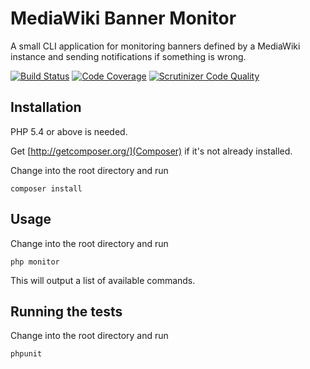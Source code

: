 # MediaWiki Banner Monitor

A small CLI application for monitoring banners defined by a MediaWiki instance and sending
notifications if something is wrong.

[![Build Status](https://travis-ci.org/wmde/MediaWikiBannerMonitor.svg?branch=master)](https://travis-ci.org/wmde/MediaWikiBannerMonitor)
[![Code Coverage](https://scrutinizer-ci.com/g/wmde/MediaWikiBannerMonitor/badges/coverage.png?b=master)](https://scrutinizer-ci.com/g/wmde/MediaWikiBannerMonitor/?branch=master)
[![Scrutinizer Code Quality](https://scrutinizer-ci.com/g/wmde/MediaWikiBannerMonitor/badges/quality-score.png?b=master)](https://scrutinizer-ci.com/g/wmde/MediaWikiBannerMonitor/?branch=master)

## Installation

PHP 5.4 or above is needed.

Get [http://getcomposer.org/](Composer) if it's not already installed.

Change into the root directory and run

    composer install

## Usage

Change into the root directory and run

    php monitor

This will output a list of available commands.

## Running the tests

Change into the root directory and run

    phpunit